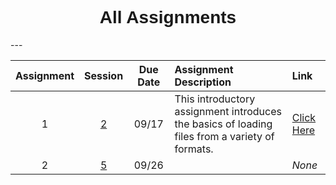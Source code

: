 <h1  style="font-family:  Verdana,  Geneva,  sans-serif;  text-align:center;">All  Assignments</h1> 
--- 

|  Assignment  |  Session  |  Due  Date  |  Assignment  Description  |  Link  |
|  :---:  |  :---:  |  :---:  |  :-----  |  :---  |
|  1  |  [2](https://rpi.analyticsdojo.com/sessions/session2.html)  |  09/17  |  This  introductory  assignment  introduces  the  basics  of  loading  files  from  a  variety  of  formats.    |  [Click  Here](https://classroom.github.com/a/EK1NHY88)  |
|  2  |  [5](https://rpi.analyticsdojo.com/sessions/session5.html)  |  09/26  |    |  *None*  |
